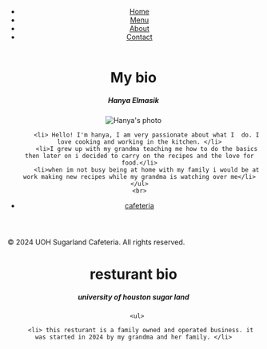 <!DOCTYPE html>
<html lang="en">
<head>
    <meta charset="UTF-8">
    <meta name="viewport" content="width=device-width, initial-scale=1.0">
    <title>Owner's Bio - UOH Sugarland Cafeteria</title>
    <link rel="stylesheet" href="styles.css">
</head>
<body>
    <header>
        <nav>
            <ul>
                <li><a href="index.html">Home</a></li>
                <li><a href="menu.html">Menu</a></li>
                <li><a href="about.html">About</a></li>
                <li><a href="contact.html">Contact</a></li>
            </ul>
        </nav>
    </header>
    <main>
<html>
<head>
    <title>life</title>
    </head>
    <body>
        <header>
            <h1>My bio</h1>
      <h5> Hanya Elmasik  </h5>
          <img src="owner.jpg" alt="Hanya's photo">
      <ul>
        
        <li> Hello! I'm hanya, I am very passionate about what I  do. I love cooking and working in the kitchen. </li>
        <li>I grew up with my grandma teaching me how to do the basics then later on i decided to carry on the recipes and the love for food.</li>
        <li>when im not busy being at home with my family i would be at work making new recipes while my grandma is watching over me</li>
      </ul>  
    <br>
<ol>  
  
</ol>  
        </body>
</html>  
      <li><a href="cafeteria.html">cafeteria</a></li>
      </div>
              </section>
          </main>
          <footer>
              <p>&copy; 2024 UOH Sugarland Cafeteria. All rights reserved.</p>
          </footer>
      </body>
      </html>
</header>
    <main>
<html>
<head>
    <title>life</title>
    </head>
    <body>
        <header>
            <h1>resturant bio</h1>
      <h5> university of houston sugar land</h5>
          
      <ul>

        <li> this resturant is a family owned and operated business. it was started in 2024 by my grandma and her family. </li>
